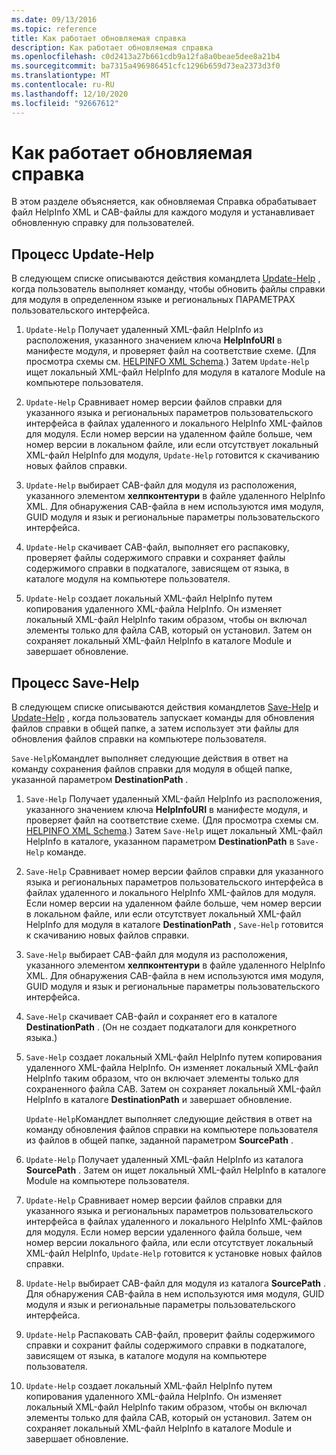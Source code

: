 ```yaml
---
ms.date: 09/13/2016
ms.topic: reference
title: Как работает обновляемая справка
description: Как работает обновляемая справка
ms.openlocfilehash: c0d2413a27b661cdb9a12fa8a0beae5dee8a21b4
ms.sourcegitcommit: ba7315a496986451cfc1296b659d73ea2373d3f0
ms.translationtype: MT
ms.contentlocale: ru-RU
ms.lasthandoff: 12/10/2020
ms.locfileid: "92667612"
---
```

# <a name="how-updatable-help-works"></a>Как работает обновляемая справка

В этом разделе объясняется, как обновляемая Справка обрабатывает файл HelpInfo XML и CAB-файлы для каждого модуля и устанавливает обновленную справку для пользователей.

## <a name="the-update-help-process"></a>Процесс Update-Help

В следующем списке описываются действия командлета [Update-Help](/powershell/module/Microsoft.PowerShell.Core/Update-Help) , когда пользователь выполняет команду, чтобы обновить файлы справки для модуля в определенном языке и региональных ПАРАМЕТРАХ пользовательского интерфейса.

1. `Update-Help` Получает удаленный XML-файл HelpInfo из расположения, указанного значением ключа **HelpInfoURI** в манифесте модуля, и проверяет файл на соответствие схеме. (Для просмотра схемы см. [HELPINFO XML Schema](./helpinfo-xml-schema.md).) Затем `Update-Help` ищет локальный XML-файл HelpInfo для модуля в каталоге Module на компьютере пользователя.

1. `Update-Help` Сравнивает номер версии файлов справки для указанного языка и региональных параметров пользовательского интерфейса в файлах удаленного и локального HelpInfo XML-файлов для модуля. Если номер версии на удаленном файле больше, чем номер версии в локальном файле, или если отсутствует локальный XML-файл HelpInfo для модуля, `Update-Help` готовится к скачиванию новых файлов справки.

1. `Update-Help` выбирает CAB-файл для модуля из расположения, указанного элементом **хелпконтентури** в файле удаленного HelpInfo XML. Для обнаружения CAB-файла в нем используются имя модуля, GUID модуля и язык и региональные параметры пользовательского интерфейса.

1. `Update-Help` скачивает CAB-файл, выполняет его распаковку, проверяет файлы содержимого справки и сохраняет файлы содержимого справки в подкаталоге, зависящем от языка, в каталоге модуля на компьютере пользователя.

1. `Update-Help` создает локальный XML-файл HelpInfo путем копирования удаленного XML-файла HelpInfo. Он изменяет локальный XML-файл HelpInfo таким образом, чтобы он включал элементы только для файла CAB, который он установил.
   Затем он сохраняет локальный XML-файл HelpInfo в каталоге Module и завершает обновление.

## <a name="the-save-help-process"></a>Процесс Save-Help

В следующем списке описываются действия командлетов [Save-Help](/powershell/module/Microsoft.PowerShell.Core/Save-Help) и [Update-Help](/powershell/module/Microsoft.PowerShell.Core/Update-Help) , когда пользователь запускает команды для обновления файлов справки в общей папке, а затем использует эти файлы для обновления файлов справки на компьютере пользователя.

`Save-Help`Командлет выполняет следующие действия в ответ на команду сохранения файлов справки для модуля в общей папке, указанной параметром **DestinationPath** .

1. `Save-Help` Получает удаленный XML-файл HelpInfo из расположения, указанного значением ключа **HelpInfoURI** в манифесте модуля, и проверяет файл на соответствие схеме. (Для просмотра схемы см. [HELPINFO XML Schema](./helpinfo-xml-schema.md).) Затем `Save-Help` ищет локальный XML-файл HelpInfo в каталоге, указанном параметром **DestinationPath** в `Save-Help` команде.

1. `Save-Help` Сравнивает номер версии файлов справки для указанного языка и региональных параметров пользовательского интерфейса в файлах удаленного и локального HelpInfo XML-файлов для модуля. Если номер версии на удаленном файле больше, чем номер версии в локальном файле, или если отсутствует локальный XML-файл HelpInfo для модуля в каталоге **DestinationPath** , `Save-Help` готовится к скачиванию новых файлов справки.

1. `Save-Help` выбирает CAB-файл для модуля из расположения, указанного элементом **хелпконтентури** в файле удаленного HelpInfo XML. Для обнаружения CAB-файла в нем используются имя модуля, GUID модуля и язык и региональные параметры пользовательского интерфейса.

1. `Save-Help` скачивает CAB-файл и сохраняет его в каталоге **DestinationPath** . (Он не создает подкаталоги для конкретного языка.)

1. `Save-Help` создает локальный XML-файл HelpInfo путем копирования удаленного XML-файла HelpInfo. Он изменяет локальный XML-файл HelpInfo таким образом, что он включает элементы только для сохраненного файла CAB.
   Затем он сохраняет локальный XML-файл HelpInfo в каталоге **DestinationPath** и завершает обновление.

   `Update-Help`Командлет выполняет следующие действия в ответ на команду обновления файлов справки на компьютере пользователя из файлов в общей папке, заданной параметром **SourcePath** .

1. `Update-Help` Получает удаленный XML-файл HelpInfo из каталога **SourcePath** . Затем он ищет локальный XML-файл HelpInfo в каталоге Module на компьютере пользователя.

1. `Update-Help` Сравнивает номер версии файлов справки для указанного языка и региональных параметров пользовательского интерфейса в файлах удаленного и локального HelpInfo XML-файлов для модуля. Если номер версии удаленного файла больше, чем номер версии локального файла, или если отсутствует локальный XML-файл HelpInfo, `Update-Help` готовится к установке новых файлов справки.

1. `Update-Help` выбирает CAB-файл для модуля из каталога **SourcePath** . Для обнаружения CAB-файла в нем используются имя модуля, GUID модуля и язык и региональные параметры пользовательского интерфейса.

1. `Update-Help` Распаковать CAB-файл, проверит файлы содержимого справки и сохранит файлы содержимого справки в подкаталоге, зависящем от языка, в каталоге модуля на компьютере пользователя.

1. `Update-Help` создает локальный XML-файл HelpInfo путем копирования удаленного XML-файла HelpInfo. Он изменяет локальный XML-файл HelpInfo таким образом, чтобы он включал элементы только для файла CAB, который он установил.
   Затем он сохраняет локальный XML-файл HelpInfo в каталоге Module и завершает обновление.
